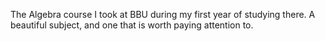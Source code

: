 The Algebra course I took at BBU during my first year of studying there. A beautiful subject, and one that is worth paying attention to.
